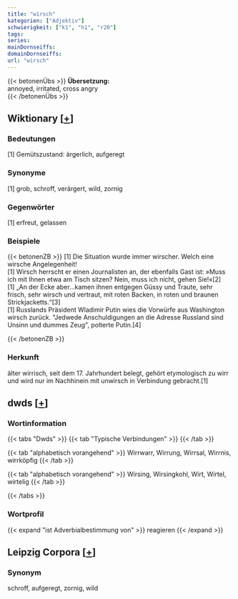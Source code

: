 ```yaml
---
title: "wirsch"
kategorien: ["Adjektiv"]
schwierigkeit: ["k1", "h1", "r20"]
tags:
series:
mainDornseiffs:
domainDornseiffs:
url: "wirsch"
---
```


{{< betonenÜbs >}}
**Übersetzung:**  
annoyed, irritated, cross angry  
{{< /betonenÜbs >}}

## Wiktionary [[+](https://de.wiktionary.org/wiki/wirsch)]

### Bedeutungen
[1] Gemütszustand: ärgerlich, aufgeregt  

### Synonyme
[1] grob, schroff, verärgert, wild, zornig  

### Gegenwörter
[1] erfreut, gelassen  

### Beispiele
{{< betonenZB >}}
[1] Die Situation wurde immer wirscher. Welch eine wirsche Angelegenheit!  
[1] Wirsch herrscht er einen Journalisten an, der ebenfalls Gast ist: »Muss ich mit Ihnen etwa am Tisch sitzen? Nein, muss ich nicht, gehen Sie!«[2]  
[1] „An der Ecke aber…kamen ihnen entgegen Güssy und Traute, sehr frisch, sehr wirsch und vertraut, mit roten Backen, in roten und braunen Strickjacketts.“[3]  
[1] Russlands Präsident Wladimir Putin wies die Vorwürfe aus Washington wirsch zurück. "Jedwede Anschuldigungen an die Adresse Russland sind Unsinn und dummes Zeug", polterte Putin.[4]  

{{< /betonenZB >}}
### Herkunft
älter wirrisch, seit dem 17. Jahrhundert belegt, gehört etymologisch zu wirr und wird nur im Nachhinein mit unwirsch in Verbindung gebracht.[1]  



## dwds [[+](https://www.dwds.de/wb/wirsch)]

### Wortinformation
{{< tabs "Dwds" >}}
{{< tab "Typische Verbindungen" >}}
{{< /tab >}}

{{< tab "alphabetisch vorangehend" >}}
Wirrwarr, Wirrung, Wirrsal, Wirrnis, wirrköpfig
{{< /tab >}}

{{< tab "alphabetisch vorangehend" >}}
Wirsing, Wirsingkohl, Wirt, Wirtel, wirtelig
{{< /tab >}}

{{< /tabs >}}

### Wortprofil
{{< expand "ist Adverbialbestimmung von" >}} reagieren {{< /expand >}}

## Leipzig Corpora [[+](https://corpora.uni-leipzig.de/en/res?word=wirsch&corpusId=deu_newscrawl-public_2018)]


### Synonym
schroff, aufgeregt, zornig, wild

